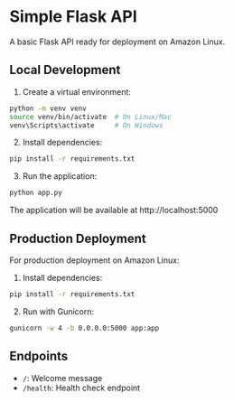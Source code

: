 # Simple Flask API

A basic Flask API ready for deployment on Amazon Linux.

## Local Development

1. Create a virtual environment:
```bash
python -m venv venv
source venv/bin/activate  # On Linux/Mac
venv\Scripts\activate     # On Windows
```

2. Install dependencies:
```bash
pip install -r requirements.txt
```

3. Run the application:
```bash
python app.py
```

The application will be available at http://localhost:5000

## Production Deployment

For production deployment on Amazon Linux:

1. Install dependencies:
```bash
pip install -r requirements.txt
```

2. Run with Gunicorn:
```bash
gunicorn -w 4 -b 0.0.0.0:5000 app:app
```

## Endpoints

- `/`: Welcome message
- `/health`: Health check endpoint
